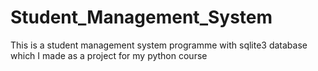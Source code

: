 # Student_Management_System
This is a student management system programme with sqlite3 database which I made as a project for my python course
